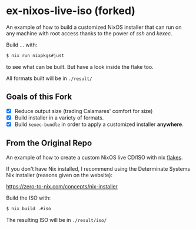 # ex-nixos-live-iso (forked)

An example of how to build a customized NixOS installer that can run on
any machine with root access thanks to the power of *ssh* and *kexec*.

Build ... with:

```sh
$ nix run nixpkgs#just

```

to see what can be built. But have a look inside the flake too.

All formats built will be in `./result/`

## Goals of this Fork

- [x] Reduce output size (trading Calamares' comfort for size)
- [x] Build installer in a variety of formats.
- [x] Build `kexec-bundle` in order to apply a customized installer **anywhere**.

## From the Original Repo

An example of how to create a custom NixOS live CD/ISO with nix
[flakes](https://nixos.wiki/wiki/Flakes).

If you don't have Nix installed, I recommend using the Determinate Systems Nix
installer (reasons given on the website):

https://zero-to-nix.com/concepts/nix-installer

Build the ISO with:

```sh
$ nix build .#iso
```

The resulting ISO will be in `./result/iso/`
